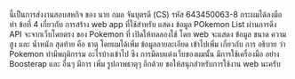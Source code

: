 นี้เป็นการส่งงานสอบสหกิจ ของ นาย กมล จันบุตรดี (CS) รหัส 643450063-8 กระผมได้ลงมือทำ ข้อที่ 4 เกี่ยวกับ การสร้าง web app ที่ใช้สำหรับ แสดง ข้อมูล POkemon List ผ่านการดึง API จะจากเว็บโดยตรง ของ Pokemon ที่ เปิดให้ทดลองใช้ โดย web จะแสดง ข้อมูล ขนาด ความสูง
และ น้ำหนัก สุดท้าย คือ ธาตุ โดยผมได้เพิ่ม ข้อมูลลายละเอียด เข้าไปเพิ่ม เกี่ยวกับ การ อธิบาย ว่า Pokemon ทำมีพฤติกรรม อะไรบ้างเข้าไป  ซึง การมีตบแต่งเว็บของผมนั้น มีการใช้เครื่องมือ อย่าง Boosterap และ อื่นๆ มีการ เพิ่ม รูปภาพธาตุๆ อีกด้วย 
ขอให้สนุกสำหรับการใช้งาน web นะครับ
